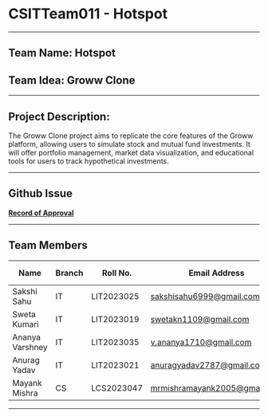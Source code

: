 # CSITTeam011 - Hotspot

---

## **Team Name:** Hotspot  
## **Team Idea:** Groww Clone  

---

## **Project Description:**  
The Groww Clone project aims to replicate the core features of the Groww platform, allowing users to simulate stock and mutual fund investments. It will offer portfolio management, market data visualization, and educational tools for users to track hypothetical investments.

---

## **Github Issue**  
**[Record of Approval](https://github.com/IIITLucknowSWEngg/Assignment/issues/6)**

---

## **Team Members**

| Name            | Branch | Roll No.     | Email Address                                        | Github Username     |
|-----------------|--------|--------------|------------------------------------------------------|---------------------|
| Sakshi Sahu     | IT     | LIT2023025   | [sakshisahu6999@gmail.com](mailto:sakshisahu6999@gmail.com) | sakshisahu27        |
| Sweta Kumari    | IT     | LIT2023019   | [swetakn1109@gmail.com](mailto:swetakn1109@gmail.com)   | swetak0911          |
| Ananya Varshney | IT     | LIT2023035   | [v.ananya1710@gmail.com](mailto:v.ananya1710@gmail.com) | ananyavarshney1     |
| Anurag Yadav    | IT     | LIT2023021   | [anuragyadav2787@gmail.com](mailto:anuragyadav2787@gmail.com) | anurag2787          |
| Mayank Mishra   | CS     | LCS2023047   | [mrmishramayank2005@gmail.com](mailto:mrmishramayank2005@gmail.com) | M-ayank2005         |

---

